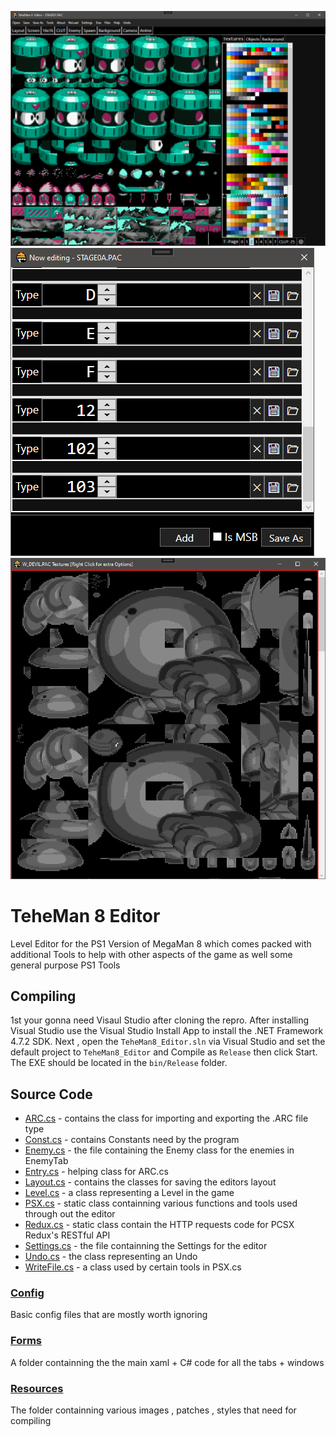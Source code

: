 ![Clut Editor Pic](TeheMan8_Editor/Resources/Repro/clutEditor.PNG)
![Pac Editor Pic](TeheMan8_Editor/Resources/Repro/pacEditor.PNG)
![Texture Replace Pic](TeheMan8_Editor/Resources/Repro/textureReplace.PNG)

# TeheMan 8 Editor
Level Editor for the PS1 Version of MegaMan 8 which comes packed 
with additional Tools to help with other aspects of the game as well some general purpose PS1 Tools

## Compiling
1st your gonna need Visaul Studio after cloning the repro. After installing Visual Studio use the Visual Studio Install App
to install the .NET Framework 4.7.2 SDK. Next , open the `TeheMan8_Editor.sln` via Visual Studio and set the default project to
`TeheMan8_Editor` and Compile as `Release` then click Start. The EXE should be located in the `bin/Release` folder.

## Source Code
* [ARC.cs](TeheMan8_Editor/ARC.cs) - contains the class for importing and exporting the .ARC file type
* [Const.cs](TeheMan8_Editor/Const.cs) - contains Constants need by the program
* [Enemy.cs](TeheMan8_Editor/Enemy.cs) - the file containing the Enemy class for the enemies in EnemyTab
* [Entry.cs](TeheMan8_Editor/Entry.cs) - helping class for ARC.cs
* [Layout.cs](TeheMan8_Editor/Layout.cs) - contains the classes for saving the editors layout
* [Level.cs](TeheMan8_Editor/Level.cs) - a class representing a Level in the game
* [PSX.cs](TeheMan8_Editor/PSX.cs) - static class containning various functions and tools used through out the editor
* [Redux.cs](TeheMan8_Editor/Redux.cs) - static class contain the HTTP requests code for PCSX Redux's RESTful API
* [Settings.cs](TeheMan8_Editor/Settings.cs) - the file containning the Settings for the editor
* [Undo.cs](TeheMan8_Editor/Undo.cs) - the class representing an Undo
* [WriteFile.cs](TeheMan8_Editor/WriteFile.cs) - a class used by certain tools in PSX.cs

### [Config](TeheMan8_Editor/Config)
Basic config files that are mostly worth ignoring

### [Forms](TeheMan8_Editor/Forms)
A folder containning the the main xaml + C# code for all the tabs + windows

### [Resources](TeheMan8_Editor/Resources)
The folder containning various images , patches , styles that need for compiling